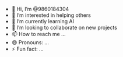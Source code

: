 - 👋 Hi, I’m @9860184304
- 👀 I’m interested in helping others
- 🌱 I’m currently learning AI
- 💞️ I’m looking to collaborate on new projects
- 📫 How to reach me ...
- 😄 Pronouns: ...
- ⚡ Fun fact: ...

<!---
9860184304/9860184304 is a ✨ special ✨ repository because its `README.md` (this file) appears on your GitHub profile.
You can click the Preview link to take a look at your changes.
--->
